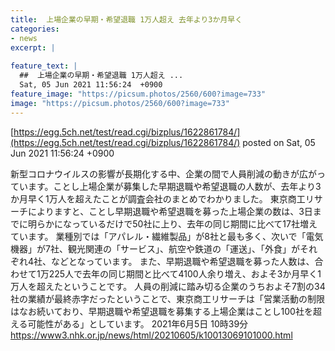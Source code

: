 ```yaml
---
title:  上場企業の早期・希望退職 1万人超え 去年より3か月早く  
categories:
- news
excerpt: |
  
feature_text: |
  ##  上場企業の早期・希望退職 1万人超え ...
  Sat, 05 Jun 2021 11:56:24  +0900
feature_image: "https://picsum.photos/2560/600?image=733"
image: "https://picsum.photos/2560/600?image=733"
---
```


[https://egg.5ch.net/test/read.cgi/bizplus/1622861784/](https://egg.5ch.net/test/read.cgi/bizplus/1622861784/)
posted on Sat, 05 Jun 2021 11:56:24  +0900

<!--more-->

新型コロナウイルスの影響が長期化する中、企業の間で人員削減の動きが広がっています。ことし上場企業が募集した早期退職や希望退職の人数が、去年より3か月早く1万人を超えたことが調査会社のまとめでわかりました。 東京商工リサーチによりますと、ことし早期退職や希望退職を募った上場企業の数は、3日までに明らかになっているだけで50社に上り、去年の同じ期間に比べて17社増えています。 業種別では「アパレル・繊維製品」が8社と最も多く、次いで「電気機器」が7社、観光関連の「サービス」、航空や鉄道の「運送」、「外食」がそれぞれ4社、などとなっています。 また、早期退職や希望退職を募った人数は、合わせて1万225人で去年の同じ期間と比べて4100人余り増え、およそ3か月早く1万人を超えたということです。 人員の削減に踏み切る企業のうちおよそ7割の34社の業績が最終赤字だったということで、東京商工リサーチは「営業活動の制限はなお続いており、早期退職や希望退職を募集する上場企業はことし100社を超える可能性がある」としています。 2021年6月5日 10時39分 https://www3.nhk.or.jp/news/html/20210605/k10013069101000.html
